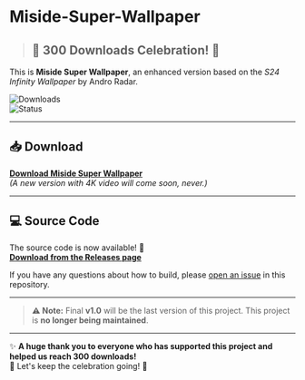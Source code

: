 # Miside-Super-Wallpaper

> ## 🎉 **300 Downloads Celebration!** 🎉

This is **Miside Super Wallpaper**, an enhanced version based on the *S24 Infinity Wallpaper* by Andro Radar.

![Downloads](https://img.shields.io/badge/Downloads-341-brightgreen)  
![Status](https://img.shields.io/badge/Status-Stable-brightgreen)

---

## 📥 Download

[**Download Miside Super Wallpaper**](https://www.mediafire.com/file/mg0lu4zs5suftv7/miside_super_wallpaper.apk/file)  
*(A new version with 4K video will come soon, never.)*

---

## 💻 Source Code

The source code is now available! 🎉  
[**Download from the Releases page**](https://github.com/minhmc2007/Miside-Super-Wallpaper/releases/tag/V1.0.0-final)  

If you have any questions about how to build, please [open an issue](https://github.com/minhmc2007/Miside-Super-Wallpaper/issues) in this repository.

---

> **⚠️ Note:** Final **v1.0** will be the last version of this project. This project is **no longer being maintained**.

---

✨ **A huge thank you to everyone who has supported this project and helped us reach 300 downloads!**  
🚀 Let's keep the celebration going! 🚀
